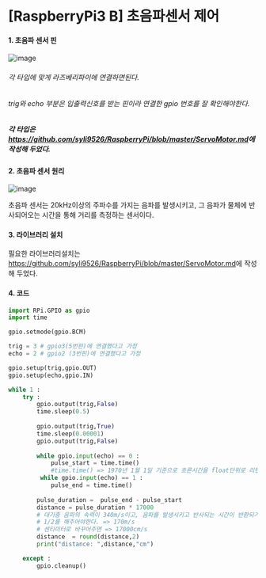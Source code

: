 # [RaspberryPi3 B] 초음파센서 제어

#### 1. 초음파 센서 핀

![image](https://user-images.githubusercontent.com/48287388/55797001-51187700-5b06-11e9-9558-b19670d425a8.png)

  ###### 각 타입에 맞게 라즈베리파이에 연결하면된다.

###### trig와 echo 부분은 입출력신호를 받는 핀이라 연결한 gpio 번호를 잘 확인해야한다.

##### 각 타입은 <https://github.com/syli9526/RaspberryPi/blob/master/ServoMotor.md>에 작성해 두었다.

#### 2. 초음파 센서 원리

![image](https://user-images.githubusercontent.com/48287388/55797015-5d043900-5b06-11e9-8ab0-67a93332cfe1.png)

초음파 센서는 20kHz이상의 주파수를 가지는 음파를 발생시키고, 그 음파가 물체에 반사되어오는 시간을 통해 거리를 측정하는 센서이다.

#### 3. 라이브러리 설치

필요한 라이브러리설치는 <https://github.com/syli9526/RaspberryPi/blob/master/ServoMotor.md>에 작성해 두었다.



#### 4. 코드

~~~python
import RPi.GPIO as gpio
import time

gpio.setmode(gpio.BCM)

trig = 3 # gpio3(5번핀)에 연결했다고 가정
echo = 2 # gpio2 (3번핀)에 연결했다고 가정

gpio.setup(trig,gpio.OUT)
gpio.setup(echo,gpio.IN)

while 1 :
    try :
        gpio.output(trig,False)
        time.sleep(0.5)
        
        gpio.output(trig,True)
        time.sleep(0.00001)
        gpio.output(trig,False) 
        
        while gpio.input(echo) == 0 :
            pulse_start = time.time()
            #time.time() => 1970년 1월 1일 기준으로 흐른시간을 float단위로 리턴
         while gpio.input(echo) == 1 :
            pulse_end = time.time()
        
        pulse_duration =  pulse_end - pulse_start
        distance = pulse_duration * 17000 
        # 대기중 음파의 속력이 340m/s이고, 음파를 발생시키고 반사되는 시간이 반환되기 때문에 
        # 1/2를 해주어야한다. => 170m/s
        # 센티미터로 바꾸어주면 => 17000cm/s
        distance  = round(distance,2)
        print("distance: ",distance,"cm")

    except :
        gpio.cleanup()
    

~~~



